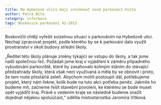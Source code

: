 ```yaml
---
title: Na Hybešově ulici mají vzniknout nová parkovací místa
author: Petra Bílá
category: informace
tags: Boskovice parkování 42-2013
---
```


Boskovičtí chtějí vyřešit svízelnou situaci s parkováním na Hybešově ulici. Nechají zpracovat projekt, podle kterého by se k parkování dalo využít prostranství v okolí budovy střední školy. 

„Ředitel této školy plánuje změny týkající se vstupu do školy, a tak jsme našli společnou řeč. Požádali jsme kraj o vyjádření k záměru případného vybudování parkoviště, které by zasahovalo kolmým stáním do stávající předzahrady školy, která však není využívaná a měla by se obnovit i proto, že tam roste přestárlá zeleň. Abychom mohli postoupit dál, potřebujeme projekt, který nám řekne, kolik bude na tuto akci potřeba peněz. Jakmile ho budeme mít, začneme řešit stavební povolení, ke kterému se bude muset opět vyjádřit kraj. Právě s vedením kraje se následně budeme snažit dojednat nějakou spoluúčast,“ sdělila místostarostka Jaromíra Vítková.